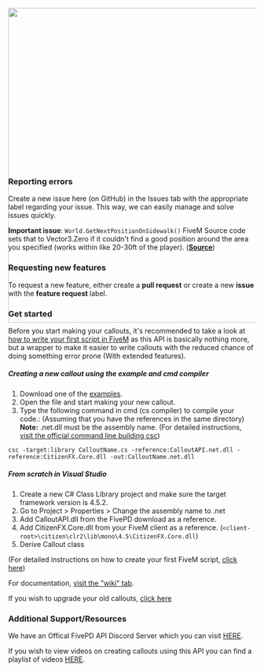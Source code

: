 <p align="center" style=";height:320px">
  <img src="https://github.com/KDani-99/FivePD-API/blob/master/Images/logo.svg" width="640" />
</p>

### Reporting errors

Create a new issue here (on GitHub) in the Issues tab with the appropriate label regarding your issue. This way, we can easily manage and solve issues quickly.

**Important issue**: `World.GetNextPositionOnSidewalk()` FiveM Source code sets that to Vector3.Zero if it couldn't find a good position around the area you specified (works within like 20-30ft of the player). ([**Source**](https://github.com/citizenfx/fivem/blob/master/code/client/clrcore/External/World.cs#L1189))

### Requesting new features

To request a new feature, either create a **pull request** or create a new **issue** with the **feature request** label.

### Get started

Before you start making your callouts, it's recommended to take a look at [how to write your first script in FiveM](https://docs.fivem.net/docs/scripting-manual/runtimes/csharp/) as this API is basically nothing more, but a wrapper to make it easier to write callouts with the reduced chance of doing something error prone (With extended features).

##### Creating a new callout using the example and cmd compiler
1. Download one of the [examples](https://github.com/KDani-99/FivePD-API/tree/master/Examples).
2. Open the file and start making your new callout.
3. Type the following command in cmd (cs compiler) to compile your code.: (Assuming that you have the references in the same directory)<br/>
**Note:** .net.dll must be the assembly name. (For detailed instructions, [visit the official command line building csc](https://docs.microsoft.com/en-us/dotnet/csharp/language-reference/compiler-options/command-line-building-with-csc-exe))
```
csc -target:library CalloutName.cs -reference:CalloutAPI.net.dll -reference:CitizenFX.Core.dll -out:CalloutName.net.dll
```

##### From scratch in Visual Studio
1. Create a new C# Class Library project and make sure the target framework version is 4.5.2.
2. Go to Project > <ProjectName> Properties > Change the assembly name to <ProjectName>.net
3. Add CalloutAPI.dll from the FivePD download as a reference.
4. Add CitizenFX.Core.dll from your FiveM client as a reference. (`<client-root>\citizen\clr2\lib\mono\4.5\CitizenFX.Core.dll`)
5. Derive Callout class

(For detailed instructions on how to create your first FiveM script, [click here](https://docs.fivem.net/docs/scripting-manual/runtimes/csharp/ "refer here"))

For documentation, [visit the "wiki" tab](https://github.com/KDani-99/FivePD-API/wiki).

If you wish to upgrade your old callouts, [click here](https://github.com/KDani-99/FivePD-API/wiki/API-v1.0#converting-old-callouts)

### Additional Support/Resources
We have an Offical FivePD API Discord Server which you can visit [HERE](https://discord.gg/tHZ4Yqc).

If you wish to view videos on creating callouts using this API you can find a playlist of videos [HERE](https://www.youtube.com/playlist?list=PL3m-r_SUQzQyEcMn__cyQSTNoegN7RNbS).
